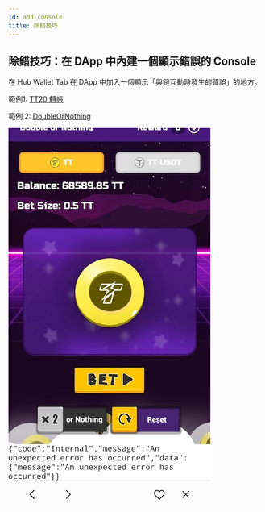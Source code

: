 ```yaml
---
id: add-console
title: 除錯技巧
---
```


## 除錯技巧：在 DApp 中內建一個顯示錯誤的 Console

在 Hub Wallet Tab 在 DApp 中加入一個顯示「與鏈互動時發生的錯誤」的地方。

範例1: [TT20 轉帳](https://github.com/thundercore/hubbit-field-support/blob/c69d3798f77fd07d8b3f0381b5a0dc78addd0691/src/index.js#L172)

範例 2: [DoubleOrNothing](https://github.com/thundercore/DoubleOrNothing/commit/8d5e755876f77f309937b31791ae246b4826566a#diff-1a2294bec8f8b96cd516ecd00ef9f3c8R135)

![console_debugging](assets/img/debugging/console_debugging.jpg)